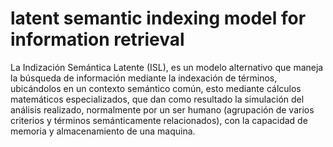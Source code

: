 # latent semantic indexing model for information retrieval
 
La Indización Semántica Latente (ISL), es un modelo alternativo que maneja la
búsqueda de información mediante la indexación de términos, ubicándolos en
un contexto semántico común, esto mediante cálculos matemáticos
especializados, que dan como resultado la simulación del análisis realizado,
normalmente por un ser humano (agrupación de varios criterios y términos
semánticamente relacionados),
con la capacidad de memoria y
almacenamiento de una maquina.